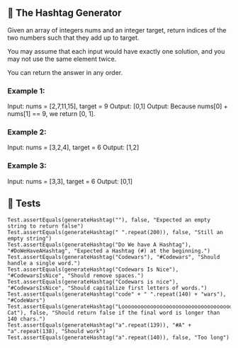 ## :dart: The Hashtag Generator

Given an array of integers nums and an integer target, return indices of the two numbers such that they add up to target.

You may assume that each input would have exactly one solution, and you may not use the same element twice.

You can return the answer in any order.

### Example 1:
Input: nums = [2,7,11,15], target = 9
Output: [0,1]
Output: Because nums[0] + nums[1] == 9, we return [0, 1].

### Example 2:
Input: nums = [3,2,4], target = 6
Output: [1,2]

### Example 3:
Input: nums = [3,3], target = 6
Output: [0,1]

##  :page_with_curl: Tests


```
Test.assertEquals(generateHashtag(""), false, "Expected an empty string to return false")
Test.assertEquals(generateHashtag(" ".repeat(200)), false, "Still an empty string")
Test.assertEquals(generateHashtag("Do We have A Hashtag"), "#DoWeHaveAHashtag", "Expected a Hashtag (#) at the beginning.")
Test.assertEquals(generateHashtag("Codewars"), "#Codewars", "Should handle a single word.")
Test.assertEquals(generateHashtag("Codewars Is Nice"), "#CodewarsIsNice", "Should remove spaces.")
Test.assertEquals(generateHashtag("Codewars is nice"), "#CodewarsIsNice", "Should capitalize first letters of words.")
Test.assertEquals(generateHashtag("code" + " ".repeat(140) + "wars"), "#CodeWars")
Test.assertEquals(generateHashtag("Looooooooooooooooooooooooooooooooooooooooooooooooooooooooooooooooooooooooooooooooooooooooooooooooooooooooooooooooooooooooooooooooooooooooooooooooooooooooooong Cat"), false, "Should return false if the final word is longer than 140 chars.")
Test.assertEquals(generateHashtag("a".repeat(139)), "#A" + "a".repeat(138), "Should work")
Test.assertEquals(generateHashtag("a".repeat(140)), false, "Too long")
```
